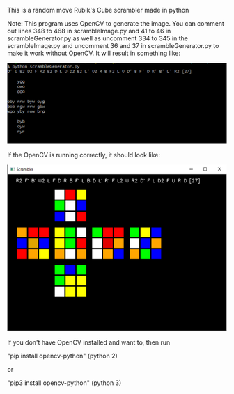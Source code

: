 This is a random move Rubik's Cube scrambler made in python

Note: This program uses OpenCV to generate the image. You can comment out lines 348 to 468 in scrambleImage.py and 41 to 46 in scrambleGenerator.py as well as uncomment 334 to 345 in the scrambleImage.py and uncomment 36 and 37 in scrambleGenerator.py to make it work without OpenCV. It will result in something like:

![Example](pyEx.PNG)

If the OpenCV is running correctly, it should look like:

![Example](pyImageEx.PNG)

If you don't have OpenCV installed and want to, then run

"pip install opencv-python" (python 2)

or

"pip3 install opencv-python" (python 3)
